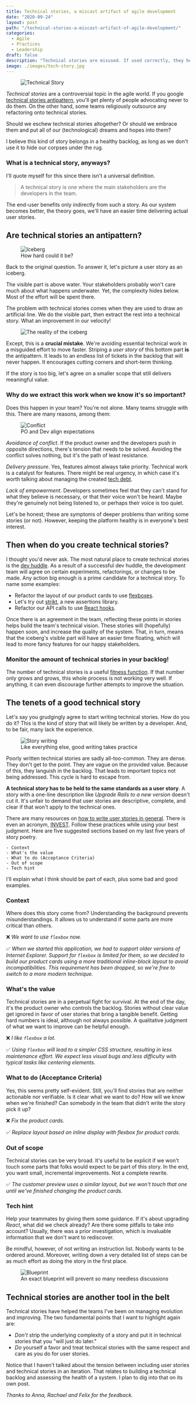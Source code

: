 ```yaml
---
title: Technical stories, a miscast artifact of agile development
date: "2020-09-24"
layout: post
path: "/technical-stories-a-miscast-artifact-of-agile-development/"
categories:
  - Agile
  - Practices
  - Leadership
draft: false
description: "Technical stories are misused. If used correctly, they help shape the technical vision. If not, they just enable skipping essential work"
image: ./images/tech-story.jpg
---
```


<figure class="figure figure--left">
  <img src="./images/tech-story.jpg" alt="Technical Story" />
</figure>

_Technical stories_ are a controversial topic in the agile world. If you google [technical stories antipattern](https://www.google.com/search?q=technical+stories+antipattern), you'll get plenty of people advocating never to do them. On the other hand, some teams religiously outsource any refactoring onto technical stories.

Should we eschew technical stories altogether? Or should we embrace them and put all of our (technological) dreams and hopes into them?

I believe this kind of story belongs in a healthy backlog, as long as we don't use it to hide our corpses under the rug.

### What is a technical story, anyways?

I'll quote myself for this since there isn't a universal definition.

> A technical story is one where the main stakeholders are the developers in the team.

The end-user benefits only indirectly from such a story. As our system becomes better, the theory goes, we'll have an easier time delivering actual user stories.

## Are technical stories an antipattern?

<figure class="figure figure--right">
  <img src="./images/iceberg.jpg" alt="Iceberg" />
  <figcaption class="figure__caption">
  How hard could it be?
  </figcaption>
</figure>

Back to the original question. To answer it, let's picture a user story as an iceberg.

The visible part is above water. Your stakeholders probably won't care much about what happens underwater. Yet, the complexity hides below. Most of the effort will be spent there.

The problem with technical stories comes when they are used to draw an artificial line. We do the visible part, then extract the rest into a technical story. What an improvement in our velocity!

<figure class="figure">
  <img src="./images/iceberg-reality.png" alt="The reality of the iceberg" />
</figure>

Except, this is a **crucial mistake**. We're avoiding essential technical work in a misguided effort to move faster. Striping a _user story_ of this bottom part **is** the antipattern. It leads to an endless list of tickets in the backlog that will never happen. It encourages cutting corners and short-term thinking.

If the story is too big, let's agree on a smaller scope that still delivers meaningful value.

### Why do we extract this work when we know it's so important?

Does this happen in your team? You're not alone. Many teams struggle with this. There are many reasons, among them:

<figure class="figure figure--left">
  <img src="./images/conflict.jpg" alt="Conflict" />
  <figcaption class="figure__caption">
  PO and Dev align expectations
  </figcaption>
</figure>

_Avoidance of conflict_. If the product owner and the developers push in opposite directions, there's tension that needs to be solved. Avoiding the conflict solves nothing, but it's the path of least resistance.

_Delivery pressure_. Yes, features almost always take priority. Technical work is a catalyst for features. There might be real urgency, in which case it's worth talking about managing the created [tech debt](https://martinfowler.com/bliki/TechnicalDebt.html).

_Lack of empowerment_. Developers sometimes feel that they can't stand for what they believe is necessary, or that their voice won't be heard. Maybe they're genuinely not being listened to, or perhaps their voice is too quiet.

Let's be honest; these are symptoms of deeper problems than writing some stories (or not). However, keeping the platform healthy is in everyone's best interest.

## Then when **do you** create technical stories?

I thought you'd never ask. The most natural place to create technical stories is the [dev huddle](../dev-huddle-as-a-tool-to-achieve-alignment-among-developers/). As a result of a successful dev huddle, the development team will agree on certain experiments, refactorings, or changes to be made. Any action big enough is a prime candidate for a technical story. To name some examples:

- Refactor the layout of our product cards to use [flexboxes](https://css-tricks.com/snippets/css/a-guide-to-flexbox/).
- Let's try out [strikt](https://strikt.io/), a new assertions library.
- Refactor our API calls to use [React hooks](https://reactjs.org/docs/hooks-intro.html).

Once there is an agreement in the team, reflecting these points in stories helps build the team's technical vision. These stories will (hopefully) happen soon, and increase the quality of the system. That, in turn, means that the iceberg's visible part will have an easier time floating, which will lead to more fancy features for our happy stakeholders.

### Monitor the amount of technical stories in your backlog!

The number of technical stories is a useful [fitness function](https://www.thoughtworks.com/radar/techniques/architectural-fitness-function). If that number only grows and grows, this whole process is not working very well. If anything, it can even discourage further attempts to improve the situation.

## The tenets of a good technical story

Let's say you grudgingly agree to start writing technical stories. How do you do it? This is the kind of story that will likely be written by a developer. And, to be fair, many lack the experience.

<figure class="figure figure--right">
  <img src="./images/story.jpg" alt="Story writing" />
  <figcaption class="figure__caption">
  Like everything else, good writing takes practice
  </figcaption>
</figure>

Poorly written technical stories are sadly all-too-common. They are dense. They don't get to the point. They are vague on the provided value. Because of this, they languish in the backlog. That leads to important topics not being addressed. This cycle is hard to escape from.

**A technical story has to be held to the same standards as a user story**. A story with a one-line description like _Upgrade Rails to a new version_ doesn't cut it. It's unfair to demand that user stories are descriptive, complete, and clear if that won't apply to the technical ones.

There are many resources on [how to write user stories in general](https://www.mountaingoatsoftware.com/books/user-stories-applied). There is even an acronym, [INVEST](https://www.agilealliance.org/glossary/invest). Follow these practices while using your best judgment. Here are five suggested sections based on my last five years of story poetry.

    - Context
    - What's the value
    - What to do (Acceptance Criteria)
    - Out of scope
    - Tech hint
    
I'll explain what I think should be part of each, plus some bad and good examples.

### Context

Where does this story come from? Understanding the background prevents misunderstandings. It allows us to understand if some parts are more critical than others.

 ❌ _We want to use `flexbox` now._

 ✅ _When we started this application, we had to support older versions of Internet Explorer. Support for `flexbox` is limited for them, so we decided to build our product cards using a more traditional inline-block layout to avoid incompatibilities. This requirement has been dropped, so we're free to switch to a more modern technique._

### What's the value

Technical stories are in a perpetual fight for survival. At the end of the day, it's the product owner who controls the backlog. Stories without clear value get ignored in favor of user stories that bring a tangible benefit. Getting hard numbers is ideal, although not always possible. A qualitative judgment of what we want to improve can be helpful enough.

 ❌ _I like `flexbox` a lot._

 ✅ _Using `flexbox` will lead to a simpler CSS structure, resulting in less maintenance effort. We expect less visual bugs and less difficulty with typical tasks like centering elements._

### What to do (Acceptance Criteria)

Yes, this seems pretty self-evident. Still, you'll find stories that are neither actionable nor verifiable. Is it clear what we want to do? How will we know when we're finished? Can somebody in the team that didn't write the story pick it up?

 ❌ _Fix the product cards._

 ✅ _Replace layout based on inline display with flexbox for product cards._
 
### Out of scope

Technical stories can be very broad. It's useful to be explicit if we won't touch some parts that folks would expect to be part of this story. In the end, you want small, incremental improvements. Not a complete rewrite.

 ✅ _The customer preview uses a similar layout, but we won't touch that one until we've finished changing the product cards._

### Tech hint

Help your teammates by giving them some guidance. If it's about upgrading _React_, what did we check already? Are there some pitfalls to take into account? Usually, there was a prior investigation, which is invaluable information that we don't want to rediscover. 

Be mindful, however, of not writing an instruction list. Nobody wants to be ordered around. Moreover, writing down a very detailed list of steps can be as much effort as doing the story in the first place.

<figure class="figure">
  <img src="./images/blueprint.jpg" alt="Blueprint" />
  <figcaption class="figure__caption">
  An exact blueprint will prevent so many needless discussions
  </figcaption>
</figure>

## Technical stories are another tool in the belt

Technical stories have helped the teams I've been on managing evolution and improving. The two fundamental points that I want to highlight again are:

- _Don't_ strip the underlying complexity of a story and put it in technical stories that you "will just do later."
- _Do_ yourself a favor and treat technical stories with the same respect and care as you do for user stories.

Notice that I haven't talked about the tension between including user stories and technical stories in an iteration. That relates to building a technical backlog and assessing the health of a system. I plan to dig into that on its own post.

*Thanks to Anna, Rachael and Felix for the feedback.*

